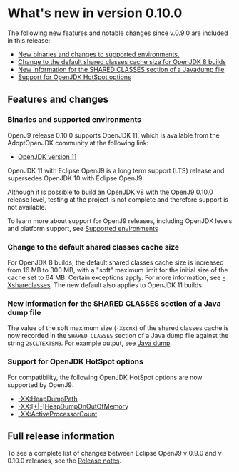 <!--
* Copyright (c) 2017, 2020 IBM Corp. and others
*
* This program and the accompanying materials are made
* available under the terms of the Eclipse Public License 2.0
* which accompanies this distribution and is available at
* https://www.eclipse.org/legal/epl-2.0/ or the Apache
* License, Version 2.0 which accompanies this distribution and
* is available at https://www.apache.org/licenses/LICENSE-2.0.
*
* This Source Code may also be made available under the
* following Secondary Licenses when the conditions for such
* availability set forth in the Eclipse Public License, v. 2.0
* are satisfied: GNU General Public License, version 2 with
* the GNU Classpath Exception [1] and GNU General Public
* License, version 2 with the OpenJDK Assembly Exception [2].
*
* [1] https://www.gnu.org/software/classpath/license.html
* [2] http://openjdk.java.net/legal/assembly-exception.html
*
* SPDX-License-Identifier: EPL-2.0 OR Apache-2.0 OR GPL-2.0 WITH
* Classpath-exception-2.0 OR LicenseRef-GPL-2.0 WITH Assembly-exception
-->


# What's new in version 0.10.0

The following new features and notable changes since v.0.9.0 are included in this release:

- [New binaries and changes to supported environments.](#binaries-and-supported-environments)
- [Change to the default shared classes cache size for OpenJDK 8 builds](#change-to-the-default-shared-classes-cache-size)
- [New information for the SHARED CLASSES section of a Javadump file](#new-information-for-the-shared-classes-section-of-a-java-dump-file)
- [Support for OpenJDK HotSpot options](#support-for-openjdk-hotspot-options)

## Features and changes

### Binaries and supported environments

OpenJ9 release 0.10.0 supports OpenJDK 11, which is available from the AdoptOpenJDK community at the following link:

- [OpenJDK version 11](https://adoptopenjdk.net/archive.html?variant=openjdk11&jvmVariant=openj9)

OpenJDK 11 with Eclipse OpenJ9 is a long term support (LTS) release and supersedes OpenJDK 10 with Eclipse OpenJ9.

Although it is possible to build an OpenJDK v8 with the OpenJ9 0.10.0 release level, testing at the project is not complete and therefore support is not available.

To learn more about support for OpenJ9 releases, including OpenJDK levels and platform support, see [Supported environments](openj9_support.md)

### Change to the default shared classes cache size

For OpenJDK 8 builds, the default shared classes cache size is increased from 16 MB to 300 MB, with a "soft" maximum limit for the initial size of the cache set to 64 MB. Certain exceptions apply. For more information, see [-Xshareclasses](xshareclasses.md). The new default also applies to OpenJDK 11 builds.

### New information for the SHARED CLASSES section of a Java dump file

The value of the soft maximum size (`-Xscmx`) of the shared classes cache is now recorded in the `SHARED CLASSES` section of a Java dump file against the string `2SCLTEXTSMB`. For example output, see [Java dump](dump_javadump.md).

### Support for OpenJDK HotSpot options

For compatibility, the following OpenJDK HotSpot options are now supported by OpenJ9:

- [-XX:HeapDumpPath](xxheapdumppath.md)
- [-XX:\[+|-\]HeapDumpOnOutOfMemory](xxheapdumponoutofmemory.md)
- [-XX:ActiveProcessorCount](xxactiveprocessorcount.md)

## Full release information

To see a complete list of changes between Eclipse OpenJ9 v 0.9.0 and v 0.10.0 releases, see the [Release notes](https://github.com/eclipse/openj9/blob/master/doc/release-notes/0.10/0.10.md).

<!-- ==== END OF TOPIC ==== version0.10.md ==== -->
